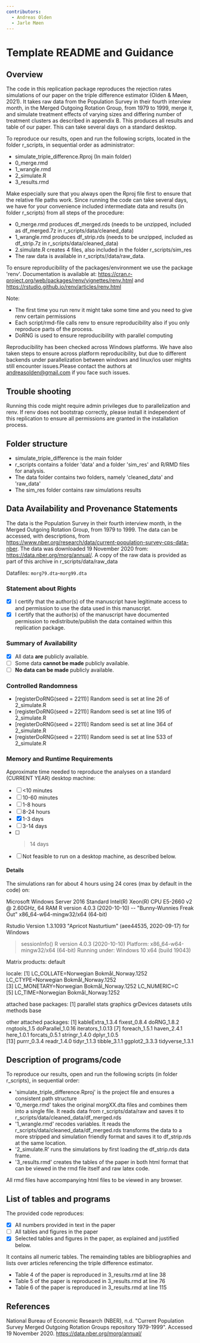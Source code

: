 ```yaml
---
contributors:
  - Andreas Olden
  - Jarle Møen
---
```


# Template README and Guidance

Overview
--------

The code in this replication package reproduces the rejection rates simulations of our paper on the triple difference estimator (Olden & Møen, 2021). It takes raw data from the Population Survey in their fourth interview month, in the Merged Outgoing Rotation Group, from 1979 to 1999, merge it, and simulate treatment effects of varying sizes and differing number of treatment clusters as described in appendix B. This produces all results and table of our paper. This can take several days on a standard desktop. 

To reproduce our results, open and run the following scripts, located in the folder r_scripts, in sequential order as administrator: 

* simulate_triple_difference.Rproj (In main folder)
* 0_merge.rmd 
* 1_wrangle.rmd
* 2_simulate.R
* 3_results.rmd

Make especially sure that you always open the Rproj file first to ensure that the relative file paths work. Since running the code can take several days, we have for your convenience included intermediate data and results (in folder r_scripts) from all steps of the procedure: 

* 0_merge.rmd produces df_merged.rds (needs to be unzipped, included as df_merged.7z in r_scripts/data/cleaned_data)
* 1_wrangle.rmd produces df_strip.rds (needs to be unzipped, included as df_strip.7z in r_scripts/data/cleaned_data)
* 2.simulate.R creates 4 files, also included in the folder r_scripts/sim_res
* The raw data is available in r_scripts//data/raw_data. 

To ensure reproducibility of the packages/environment we use the package 'renv'. Documentation is available at: https://cran.r-project.org/web/packages/renv/vignettes/renv.html and https://rstudio.github.io/renv/articles/renv.html

Note: 

* The first time you run renv it might take some time and you need to give renv certain permissions
* Each script/rmd-file calls renv to ensure reproducibility also if you only reproduce parts of the process. 
* DoRNG is used to ensure reproducibility with parallel computing 

Reproducibility has been checked across Windows platforms. We have also taken steps to ensure across platform reproducibility, but due to different backends under parallelization between windows and linux/ios user mights still encounter issues.Please contact the authors at andreasolden@gmail.com if you face such issues. 

Trouble shooting
----------------

Running this code might require admin privileges due to parallelization and renv. If renv does not bootstrap correctly, please install it independent of this replication to ensure all permissions are granted in the installation process. 


Folder structure
----------------
* simulate_triple_difference is the main folder
* r_scripts contains a folder 'data' and a folder 'sim_res' and R/RMD files for analysis.
* The data folder contains two folders, namely 'cleaned_data' and 'raw_data'
* The sim_res folder contains raw simulations results



Data Availability and Provenance Statements
----------------------------

The data is the Population Survey in their fourth interview month, in the Merged Outgoing Rotation Group, from 1979 to 1999. The data can be accessed, with descriptions, from https://www.nber.org/research/data/current-population-survey-cps-data-nber. The data was downloaded 19 November 2020 from: https://data.nber.org/morg/annual/. A copy of the raw data is provided as part of this archive in r_scripts/data/raw_data

Datafiles:  `morg79.dta`-`morg99.dta`

### Statement about Rights

- [x] I certify that the author(s) of the manuscript have legitimate access to and permission to use the data used in this manuscript. 
- [x] I certify that the author(s) of the manuscript have documented permission to redistribute/publish the data contained within this replication package. 

### Summary of Availability

- [X] All data **are** publicly available.
- [ ] Some data **cannot be made** publicly available.
- [ ] **No data can be made** publicly available.

### Controlled Randomness

- [registerDoRNG(seed = 2211)] Random seed is set at line 26 of 2_simulate.R
- [registerDoRNG(seed = 2211)] Random seed is set at line 195 of 2_simulate.R
- [registerDoRNG(seed = 2211)] Random seed is set at line 364 of 2_simulate.R
- [registerDoRNG(seed = 2211)] Random seed is set at line 533 of 2_simulate.R

### Memory and Runtime Requirements

Approximate time needed to reproduce the analyses on a standard (CURRENT YEAR) desktop machine:

- [ ] <10 minutes
- [ ] 10-60 minutes
- [ ] 1-8 hours
- [ ] 8-24 hours
- [x] 1-3 days
- [ ] 3-14 days
- [ ] > 14 days
- [ ] Not feasible to run on a desktop machine, as described below.

#### Details

The simulations ran for about 4 hours using 24 cores (max by default in the code) on: 

Microsoft Windows Server 2016 Standard
Intel(R) Xeon(R) CPU E5-2660 v2 @ 2.60GHz, 64 RAM
R version 4.0.3 (2020-10-10) -- "Bunny-Wunnies Freak Out"
x86_64-w64-mingw32/x64 (64-bit)

Rstudio Version 1.3.1093
"Apricot Nasturtium" (aee44535, 2020-09-17) for Windows

> sessionInfo()
R version 4.0.3 (2020-10-10)
Platform: x86_64-w64-mingw32/x64 (64-bit)
Running under: Windows 10 x64 (build 19043)

Matrix products: default

locale:
[1] LC_COLLATE=Norwegian Bokmål_Norway.1252  LC_CTYPE=Norwegian Bokmål_Norway.1252   
[3] LC_MONETARY=Norwegian Bokmål_Norway.1252 LC_NUMERIC=C                            
[5] LC_TIME=Norwegian Bokmål_Norway.1252    

attached base packages:
[1] parallel  stats     graphics  grDevices datasets  utils     methods   base     

other attached packages:
 [1] kableExtra_1.3.4  fixest_0.8.4      doRNG_1.8.2       rngtools_1.5      doParallel_1.0.16 iterators_1.0.13 
 [7] foreach_1.5.1     haven_2.4.1       here_1.0.1        forcats_0.5.1     stringr_1.4.0     dplyr_1.0.5      
[13] purrr_0.3.4       readr_1.4.0       tidyr_1.1.3       tibble_3.1.1      ggplot2_3.3.3     tidyverse_1.3.1  


Description of programs/code
----------------------------

To reproduce our results, open and run the following scripts (in folder r_scripts), in sequential order: 

- 'simulate_triple_difference.Rproj' is the project file and ensures a consistent path structure
- '0_merge.rmd' takes the original morgXX.dta files and combines them into a single file. It reads data from r_scripts/data/raw and saves it to r_scripts/data/cleaned_data/df_merged.rds
- '1_wrangle.rmd' recodes variables. It reads the r_scripts/data/cleaned_data/df_merged.rds transforms the data to a more stripped and simulation friendly format and saves it to df_strip.rds at the same location. 
- '2_simulate.R' runs the simulations by first loading the df_strip.rds data frame. 
- '3_results.rmd' creates the tables of the paper in both html format that can be viewed in the rmd file itself and raw latex code. 

All rmd files have accompanying html files to be viewed in any browser. 



List of tables and programs
---------------------------

The provided code reproduces:

- [x] All numbers provided in text in the paper
- [ ] All tables and figures in the paper
- [x] Selected tables and figures in the paper, as explained and justified below.

It contains all numeric tables. The remainding tables are bibliographies and lists over articles referencing the triple difference estimator. 

- Table 4 of the paper is reproduced in 3_results.rmd at line 38
- Table 5 of the paper is reproduced in 3_results.rmd at line 76
- Table 6 of the paper is reproduced in 3_results.rmd at line 115



## References

National Bureau of Economic Research (NBER), n.d. "Current Population Survey Merged Outgoing Rotation Groups repository 1979-1999". Accessed 19 November 2020. https://data.nber.org/morg/annual/
